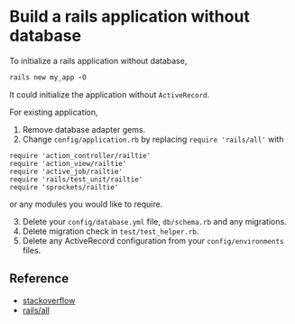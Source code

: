 # Build a rails application without database

To initialize a rails application without database,

```ruby
rails new my_app -O
```

It could initialize the application without `ActiveRecord`.

For existing application,

1. Remove database adapter gems.
2. Change `config/application.rb` by replacing `require 'rails/all'` with

```
require 'action_controller/railtie'
require 'action_view/railtie'
require 'active_job/railtie'
require 'rails/test_unit/railtie'
require 'sprockets/railtie'
```

or any modules you would like to require.

3. Delete your `config/database.yml` file, `db/schema.rb` and any migrations.
4. Delete migration check in `test/test_helper.rb`.
5. Delete any ActiveRecord configuration from your `config/environments` files.

## Reference

- [stackoverflow](http://stackoverflow.com/questions/19078044/disable-activerecord-for-rails-4)
- [rails/all](https://github.com/rails/rails/blob/master/railties/lib/rails/all.rb)
